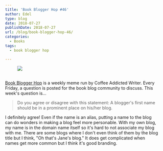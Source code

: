 ```yaml
---
title: 'Book Blogger Hop #46'
author: Edel
type: blog
date: 2018-07-27
publishDate: 2018-07-27
url: /blog/book-blogger-hop-46/
categories:
  - Books
tags:
  - book blogger hop

---
```

<figure><a rel="_nofollow" href="http://www.coffeeaddictedwriter.com/p/blog-page.html"><img src="https://i1.wp.com/3.bp.blogspot.com/-2bKizvp-A9w/WEjGAM4OjJI/AAAAAAAAV50/nU3xHQNtvSQQ8dRsB8OueG061E99KPrYACLcB/s1600/Book%2BBlogger%2BHop%2B%2528Final%2529.png?w=663&#038;ssl=1" data-recalc-dims="1" /></a></figure> 

<a rel="_nofollow" href="http://www.coffeeaddictedwriter.com/p/blog-page.html"></a>

<a rel="_nofollow" href="http://www.coffeeaddictedwriter.com/p/blog-page.html"><br /> </a><a rel="_nofollow" href="http://www.coffeeaddictedwriter.com/p/blog-page.html">Book Blogger Hop</a> is a weekly meme run by Coffee Addicted Writer. Every Friday, a question is posted for the book blog community to discuss. This week's question is&#8230;

> Do you agree or disagree with this statement: A blogger's first name should be in a prominent place on his/her blog.

I definitely agree! Even if the name is an alias, putting a name to the blog can do wonders in making a blog feel more personable. With my own blog, my name is in the domain name itself so it's hard to not associate my blog with me. There are some blogs where I don't even think of them by the blog title but I think, "Oh that's Jane's blog." It does get complicated when names get more common but I think it's good branding.